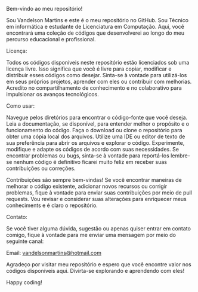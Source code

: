 Bem-vindo ao meu repositório!

Sou Vandelson Martins e este é o meu repositório no GitHub. Sou Técnico em informática e estudante de Licenciatura em Computação.
Aqui, você encontrará uma coleção de códigos que desenvolverei ao longo do meu percurso educacional e profissional.

Licença:


Todos os códigos disponíveis neste repositório estão licenciados sob uma licença livre. Isso significa que você é livre para copiar, modificar e distribuir esses códigos como desejar. Sinta-se à vontade para utilizá-los em seus próprios projetos, aprender com eles ou contribuir com melhorias. Acredito no compartilhamento de conhecimento e no colaborativo para impulsionar os avanços tecnológicos.

Como usar:

Navegue pelos diretórios para encontrar o código-fonte que você deseja.
Leia a documentação, se disponível, para entender melhor o propósito e o funcionamento do código.
Faça o download ou clone o repositório para obter uma cópia local dos arquivos.
Utilize uma IDE ou editor de texto de sua preferência para abrir os arquivos e explorar o código.
Experimente, modifique e adapte os códigos de acordo com suas necessidades.
Se encontrar problemas ou bugs, sinta-se à vontade para reportá-los lembre-se nenhum código é definitivo ficarei muito feliz em receber
suas contribuições ou correções.

Contribuições são sempre bem-vindas! Se você encontrar maneiras de melhorar o código existente, adicionar novos recursos ou corrigir problemas, fique à vontade para enviar suas contribuições por meio de pull requests. Vou revisar e considerar suas alterações para enriquecer meus conheciments 
e é claro o repositório.

Contato:

Se você tiver alguma dúvida, sugestão ou apenas quiser entrar em contato comigo, fique à vontade para me enviar uma mensagem por meio do seguinte canal:

Email: vandelsonmartins@hotmail.com

Agradeço por visitar meu repositório e espero que você encontre valor nos códigos disponíveis aqui. Divirta-se explorando e aprendendo com eles!

Happy coding!
